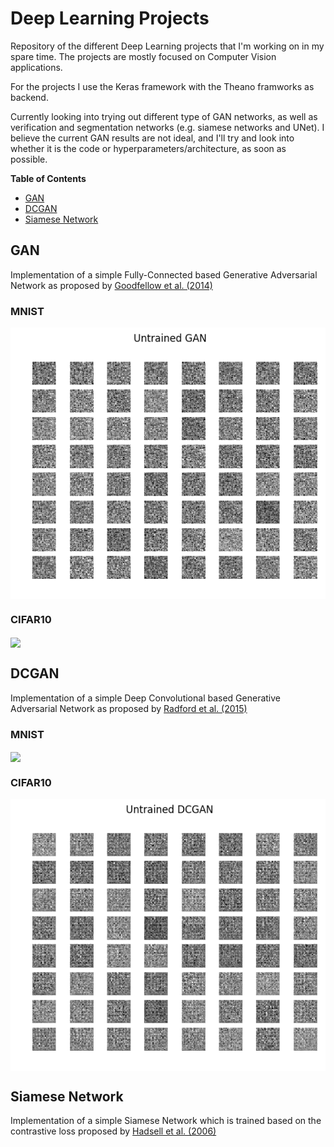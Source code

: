 Deep Learning Projects
===============
Repository of the different Deep Learning projects that I'm working on in my spare time. The projects are mostly focused on Computer Vision applications.

For the projects I use the Keras framework with the Theano framworks as backend.

Currently looking into trying out different type of GAN networks, as well as verification and segmentation networks (e.g. siamese networks and UNet). I believe the current GAN results are not ideal, and I'll try and look into whether it is the code or hyperparameters/architecture, as soon as possible.

**Table of Contents**
- [GAN](#gan)
- [DCGAN](#dcgan)
- [Siamese Network](#siamese-network)


GAN
-------------------
Implementation of a simple Fully-Connected based Generative Adversarial Network as proposed by [Goodfellow et al. (2014)](https://arxiv.org/pdf/1406.2661)


### MNIST
<img src="figures/GAN_MNIST.gif" align = "center" />

### CIFAR10
<img src="figures/GAN_CIFAR10.gif" align = "center" />


DCGAN
-------------------
Implementation of a simple Deep Convolutional based Generative Adversarial Network as proposed by [Radford et al. (2015)](https://arxiv.org/pdf/1511.06434)


### MNIST
<img src="figures/DCGAN_MNIST.gif" align = "center" />

### CIFAR10
<img src="figures/DCGAN_CIFAR10.gif" align = "center" />


Siamese Network
-------------------
Implementation of a simple Siamese Network which is trained based on the contrastive loss proposed by [Hadsell et al. (2006)](https://cs.nyu.edu/~sumit/research/assets/cvpr06.pdf)

